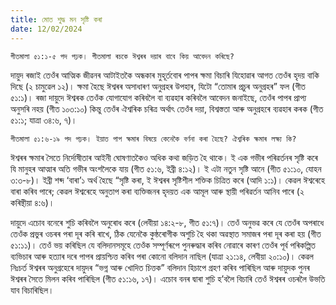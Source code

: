 ```yaml
---
title: মোত শুদ্ধ মন সৃষ্টি কৰা
date: 12/02/2024
---
```


`গীতমালা ৫১:১-৫ পদ পঢ়ক। গীতমালা ৰচকে ঈশ্বৰৰ দয়াৰ বাবে কিয় আবেদন কৰিছে?`

দায়ুদ ৰজাই তেওঁৰ আত্মিক জীৱনৰ আটাইতকৈ অন্ধকাৰ মুহূৰ্তবোৰ পাপৰ ক্ষমা বিচাৰি যিহোৱাৰ আগত তেওঁৰ হৃদয় বাকি দিছে (২ চামুৱেল ১২)। ক্ষমা হৈছে ঈশ্বৰৰ অসাধাৰণ অনুগ্ৰহৰ উপহাৰ, যিটো “তোমাৰ প্ৰচুৰ অনুগ্ৰহৰ” ফল (গীত ৫১:১)। ৰজা দায়ুদে ঈশ্বৰক তেওঁক যোগাযোগ কৰিবলৈ বা ব্যৱহাৰ কৰিবলৈ আবেদন জনাইছে, তেওঁৰ পাপৰ প্ৰাপ্য অনুসৰি নহয় (গীত ১০৩:১০) কিন্তু তেওঁৰ ঐশ্বৰিক চৰিত্ৰ অৰ্থাৎ তেওঁৰ দয়া, বিশ্বস্ততা আৰু অনুগ্ৰহৰে ব্যৱহাৰ কৰক (গীত ৫১:১; যাত্ৰা ৩৪:৬, ৭)।

`গীতমালা ৫১:৬-১৯ পদ পঢ়ক। ইয়াত পাপ ক্ষমাৰ বিষয়ে কেনেকৈ বৰ্ণনা কৰা হৈছে? ঐশ্বৰিক ক্ষমাৰ লক্ষ্য কি?`

ঈশ্বৰৰ ক্ষমাৰ সৈতে নিৰ্দোষীতাৰ আইনী ঘোষণাতকৈও অধিক কথা জড়িত হৈ থাকে। ই এক গভীৰ পৰিৱৰ্তনৰ সৃষ্টি কৰে যি মানুহৰ আত্মাৰ অতি গভীৰ অংশলৈকে যায় (গীত ৫১:৬, ইব্ৰী ৪:১২)। ই এটা নতুন সৃষ্টি আনে (গীত ৫১:১০, যোহন ৩:৩-৮)। ইব্ৰী শব্দ ‘বাৰা’১ অৰ্থ হৈছে “সৃষ্টি কৰা, ই ঈশ্বৰৰ সৃষ্টিশীল শক্তিক চিত্ৰিত কৰে (আদি ১:১)। কেৱল ঈশ্বৰেহে বাৰা কৰিব পাৰে; কেৱল ঈশ্বৰেহে অনুতাপ কৰা ব্যক্তিজনৰ হৃদয়ত এক আমূল আৰু স্থায়ী পৰিৱৰ্তন আনিব পাৰে (২ কৰিন্থীয়া ৪:৬)।

দায়ুদে এচোব বনেৰে শুচি কৰিবলৈ অনুৰোধ কৰে (লেবীয়া ১৪:২-৮, গীত ৫১:৭)। তেওঁ অনুভৱ কৰে যে তেওঁৰ অপৰাধে তেওঁক প্ৰভুৰ ওচৰৰ পৰা দূৰ কৰি ৰাখে, ঠিক যেনেকৈ কুষ্ঠৰোগীক অশুচি হৈ থকা অৱস্থাত সমাজৰ পৰা দূৰ কৰা হয় (গীত ৫১:১১)। তেওঁ ভয় কৰিছিল যে বলিদানসমূহে তেওঁক সম্পূৰ্ণৰূপে পুনৰুদ্ধাৰ কৰিব নোৱাৰে কাৰণ তেওঁৰ পূৰ্ব পৰিকল্পিত ব্যভিচাৰ আৰু হত্যাৰ দৰে পাপৰ প্ৰায়শ্চিত্ত কৰিব পৰা কোনো বলিদান নাছিল (যাত্ৰা ২১:১৪, লেবীয়া ২০:১০)। কেৱল নিঃচৰ্ত ঈশ্বৰৰ অনুগ্ৰহেৰে দায়ুদৰ “ভগ্ন আৰু খোদিত চিত্তক” বলিদান হিচাপে গ্ৰহণ কৰিব পাৰিছিল আৰু দায়ুদক পুনৰ ঈশ্বৰৰ সৈতে মিলন কৰিব পাৰিছিল (গীত ৫১:১৬, ১৭)। এচোব বনৰ দ্বাৰা শুচি হ’বলৈ বিচাৰি তেওঁ ঈশ্বৰৰ ওচৰলৈ উভতি যাব বিচাৰিছিল।